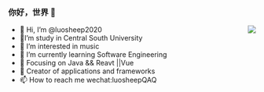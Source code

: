 ### 你好，世界 👋
- 👋 Hi, I’m @luosheep2020                             <img align="right" src="https://github-readme-stats.vercel.app/api?username=onevcat&show_icons=true&icon_color=CE1D2D&text_color=718096&bg_color=ffffff&hide_title=true" />
- :school:I’m study in Central South University
- 👀 I’m interested in music 
- 🌱 I’m currently learning Software Engineering
- :orange_book: Focusing on Java && Reavt ||Vue
- :hammer: Creator of applications and frameworks
- 📫 How to reach me wechat:luosheepQAQ 




<!---
luosheep2020/luosheep2020 is a ✨ special ✨ repository because its `README.md` (this file) appears on your GitHub profile.
You can click the Preview link to take a look at your changes.
--->
